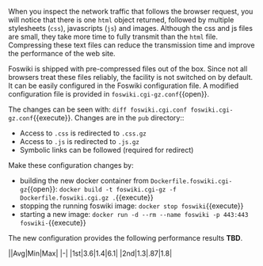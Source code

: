  When you inspect the network traffic that follows the browser request, you will notice that there is one `html` object returned, followed by multiple stylesheets (`css`), javascripts (`js`) and images. Although the css and js files are small, they take more time to fully transmit than the `html` file. Compressing these text files can reduce the transmission time and improve the performance of the web site.

 Foswiki is shipped with pre-compressed files out of the box. Since not all browsers treat these files reliably, the facility is not switched on by default. It can be easily configured in the Foswiki configuration file. A modified configuration file is provided in `foswiki.cgi-gz.conf`{{open}}.

 The changes can be seen with: `diff foswiki.cgi.conf foswiki.cgi-gz.conf`{{execute}}. Changes are in the `pub` directory::

* Access to `.css` is redirected to `.css.gz`
* Access to `.js` is redirected to `.js.gz`
* Symbolic links can be followed (required for redirect)

 Make these configuration changes by:

* building the new docker container from `Dockerfile.foswiki.cgi-gz`{{open}}: `docker build -t foswiki.cgi-gz -f Dockerfile.foswiki.cgi.gz .`{{execute}}
* stopping the running foswiki image: `docker stop foswiki`{{execute}}
* starting a new image: `docker run -d --rm --name foswiki -p 443:443 foswiki-`{{execute}}

 The new configuration provides the following performance results **TBD**.

||Avg|Min|Max|
|-|
|1st|3.6|1.4|6.1|
|2nd|1.3|.87|1.8|

